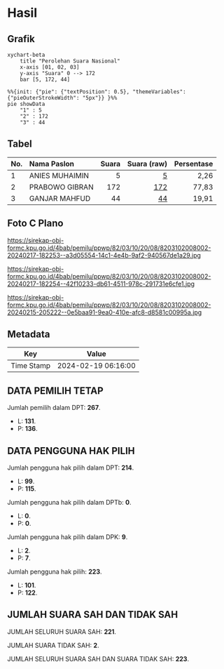 # Hasil

## Grafik

```mermaid
xychart-beta
    title "Perolehan Suara Nasional"
    x-axis [01, 02, 03]
    y-axis "Suara" 0 --> 172
    bar [5, 172, 44]
```

```mermaid
%%{init: {"pie": {"textPosition": 0.5}, "themeVariables": {"pieOuterStrokeWidth": "5px"}} }%%
pie showData
    "1" : 5
    "2" : 172
    "3" : 44
```

## Tabel

| No. | Nama Paslon    | Suara | Suara (raw) | Persentase |
|:--- |:-------------- | -----:| -----------:| ----------:|
| 1   | ANIES MUHAIMIN | 5     | [5][p-1]    | 2,26       |
| 2   | PRABOWO GIBRAN | 172   | [172][p-2]  | 77,83      |
| 3   | GANJAR MAHFUD  | 44    | [44][p-3]   | 19,91      |


[p-1]: https://github.com/gigit-pemilu/pemilu-2024/blob/main/pilpres/hitung-suara/sub/82-maluku-utara/sub/03-halmahera-utara/sub/10-tobelo-utara/sub/2008-kokota-jaya/sub/002-tps/sub/paslon-1.txt
[p-2]: https://github.com/gigit-pemilu/pemilu-2024/blob/main/pilpres/hitung-suara/sub/82-maluku-utara/sub/03-halmahera-utara/sub/10-tobelo-utara/sub/2008-kokota-jaya/sub/002-tps/sub/paslon-2.txt
[p-3]: https://github.com/gigit-pemilu/pemilu-2024/blob/main/pilpres/hitung-suara/sub/82-maluku-utara/sub/03-halmahera-utara/sub/10-tobelo-utara/sub/2008-kokota-jaya/sub/002-tps/sub/paslon-3.txt

## Foto C Plano

https://sirekap-obj-formc.kpu.go.id/4bab/pemilu/ppwp/82/03/10/20/08/8203102008002-20240217-182253--a3d05554-14c1-4e4b-9af2-940567de1a29.jpg

https://sirekap-obj-formc.kpu.go.id/4bab/pemilu/ppwp/82/03/10/20/08/8203102008002-20240217-182254--42f10233-db61-4511-978c-291731e6cfe1.jpg

https://sirekap-obj-formc.kpu.go.id/4bab/pemilu/ppwp/82/03/10/20/08/8203102008002-20240215-205222--0e5baa91-9ea0-410e-afc8-d8581c00995a.jpg


## Metadata

| Key        | Value               |
| ---------- | ------------------- |
| Time Stamp | 2024-02-19 06:16:00 |


## DATA PEMILIH TETAP

Jumlah pemilih dalam DPT: **267**.
 * L: **131**.
 * P: **136**.

## DATA PENGGUNA HAK PILIH

Jumlah pengguna hak pilih dalam DPT: **214**.
 * L: **99**.
 * P: **115**.

Jumlah pengguna hak pilih dalam DPTb: **0**.
 * L: **0**.
 * P: **0**.

Jumlah pengguna hak pilih dalam DPK: **9**.
 * L: **2**.
 * P: **7**.

Jumlah pengguna hak pilih: **223**.
 * L: **101**.
 * P: **122**.

## JUMLAH SUARA SAH DAN TIDAK SAH

JUMLAH SELURUH SUARA SAH: **221**.

JUMLAH SUARA TIDAK SAH: **2**.

JUMLAH SELURUH SUARA SAH DAN SUARA TIDAK SAH: **223**.


